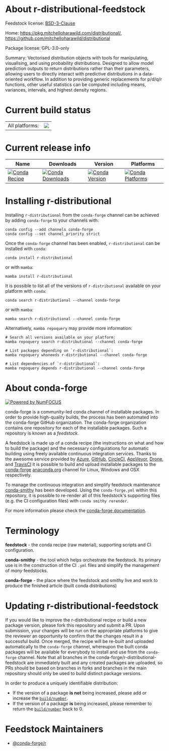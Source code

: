 About r-distributional-feedstock
================================

Feedstock license: [BSD-3-Clause](https://github.com/conda-forge/r-distributional-feedstock/blob/main/LICENSE.txt)

Home: https://pkg.mitchelloharawild.com/distributional/, https://github.com/mitchelloharawild/distributional

Package license: GPL-3.0-only

Summary: Vectorised distribution objects with tools for manipulating, visualising, and using probability distributions. Designed to allow model prediction outputs to return distributions rather than their parameters, allowing users to directly interact with predictive distributions in a data-oriented workflow. In addition to providing generic replacements for p/d/q/r functions, other useful statistics can be computed including means, variances, intervals, and highest density regions.

Current build status
====================


<table><tr><td>All platforms:</td>
    <td>
      <a href="https://dev.azure.com/conda-forge/feedstock-builds/_build/latest?definitionId=10043&branchName=main">
        <img src="https://dev.azure.com/conda-forge/feedstock-builds/_apis/build/status/r-distributional-feedstock?branchName=main">
      </a>
    </td>
  </tr>
</table>

Current release info
====================

| Name | Downloads | Version | Platforms |
| --- | --- | --- | --- |
| [![Conda Recipe](https://img.shields.io/badge/recipe-r--distributional-green.svg)](https://anaconda.org/conda-forge/r-distributional) | [![Conda Downloads](https://img.shields.io/conda/dn/conda-forge/r-distributional.svg)](https://anaconda.org/conda-forge/r-distributional) | [![Conda Version](https://img.shields.io/conda/vn/conda-forge/r-distributional.svg)](https://anaconda.org/conda-forge/r-distributional) | [![Conda Platforms](https://img.shields.io/conda/pn/conda-forge/r-distributional.svg)](https://anaconda.org/conda-forge/r-distributional) |

Installing r-distributional
===========================

Installing `r-distributional` from the `conda-forge` channel can be achieved by adding `conda-forge` to your channels with:

```
conda config --add channels conda-forge
conda config --set channel_priority strict
```

Once the `conda-forge` channel has been enabled, `r-distributional` can be installed with `conda`:

```
conda install r-distributional
```

or with `mamba`:

```
mamba install r-distributional
```

It is possible to list all of the versions of `r-distributional` available on your platform with `conda`:

```
conda search r-distributional --channel conda-forge
```

or with `mamba`:

```
mamba search r-distributional --channel conda-forge
```

Alternatively, `mamba repoquery` may provide more information:

```
# Search all versions available on your platform:
mamba repoquery search r-distributional --channel conda-forge

# List packages depending on `r-distributional`:
mamba repoquery whoneeds r-distributional --channel conda-forge

# List dependencies of `r-distributional`:
mamba repoquery depends r-distributional --channel conda-forge
```


About conda-forge
=================

[![Powered by
NumFOCUS](https://img.shields.io/badge/powered%20by-NumFOCUS-orange.svg?style=flat&colorA=E1523D&colorB=007D8A)](https://numfocus.org)

conda-forge is a community-led conda channel of installable packages.
In order to provide high-quality builds, the process has been automated into the
conda-forge GitHub organization. The conda-forge organization contains one repository
for each of the installable packages. Such a repository is known as a *feedstock*.

A feedstock is made up of a conda recipe (the instructions on what and how to build
the package) and the necessary configurations for automatic building using freely
available continuous integration services. Thanks to the awesome service provided by
[Azure](https://azure.microsoft.com/en-us/services/devops/), [GitHub](https://github.com/),
[CircleCI](https://circleci.com/), [AppVeyor](https://www.appveyor.com/),
[Drone](https://cloud.drone.io/welcome), and [TravisCI](https://travis-ci.com/)
it is possible to build and upload installable packages to the
[conda-forge](https://anaconda.org/conda-forge) [anaconda.org](https://anaconda.org/)
channel for Linux, Windows and OSX respectively.

To manage the continuous integration and simplify feedstock maintenance
[conda-smithy](https://github.com/conda-forge/conda-smithy) has been developed.
Using the ``conda-forge.yml`` within this repository, it is possible to re-render all of
this feedstock's supporting files (e.g. the CI configuration files) with ``conda smithy rerender``.

For more information please check the [conda-forge documentation](https://conda-forge.org/docs/).

Terminology
===========

**feedstock** - the conda recipe (raw material), supporting scripts and CI configuration.

**conda-smithy** - the tool which helps orchestrate the feedstock.
                   Its primary use is in the construction of the CI ``.yml`` files
                   and simplify the management of *many* feedstocks.

**conda-forge** - the place where the feedstock and smithy live and work to
                  produce the finished article (built conda distributions)


Updating r-distributional-feedstock
===================================

If you would like to improve the r-distributional recipe or build a new
package version, please fork this repository and submit a PR. Upon submission,
your changes will be run on the appropriate platforms to give the reviewer an
opportunity to confirm that the changes result in a successful build. Once
merged, the recipe will be re-built and uploaded automatically to the
`conda-forge` channel, whereupon the built conda packages will be available for
everybody to install and use from the `conda-forge` channel.
Note that all branches in the conda-forge/r-distributional-feedstock are
immediately built and any created packages are uploaded, so PRs should be based
on branches in forks and branches in the main repository should only be used to
build distinct package versions.

In order to produce a uniquely identifiable distribution:
 * If the version of a package **is not** being increased, please add or increase
   the [``build/number``](https://docs.conda.io/projects/conda-build/en/latest/resources/define-metadata.html#build-number-and-string).
 * If the version of a package **is** being increased, please remember to return
   the [``build/number``](https://docs.conda.io/projects/conda-build/en/latest/resources/define-metadata.html#build-number-and-string)
   back to 0.

Feedstock Maintainers
=====================

* [@conda-forge/r](https://github.com/conda-forge/r/)

